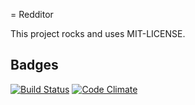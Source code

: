 = Redditor

This project rocks and uses MIT-LICENSE.

## Badges
[![Build Status](https://secure.travis-ci.org/redde/redditor.png)](http://travis-ci.org/redde/redditor)
[![Code Climate](https://codeclimate.com/github/redde/redditor.png)](https://codeclimate.com/github/redde/redditor)